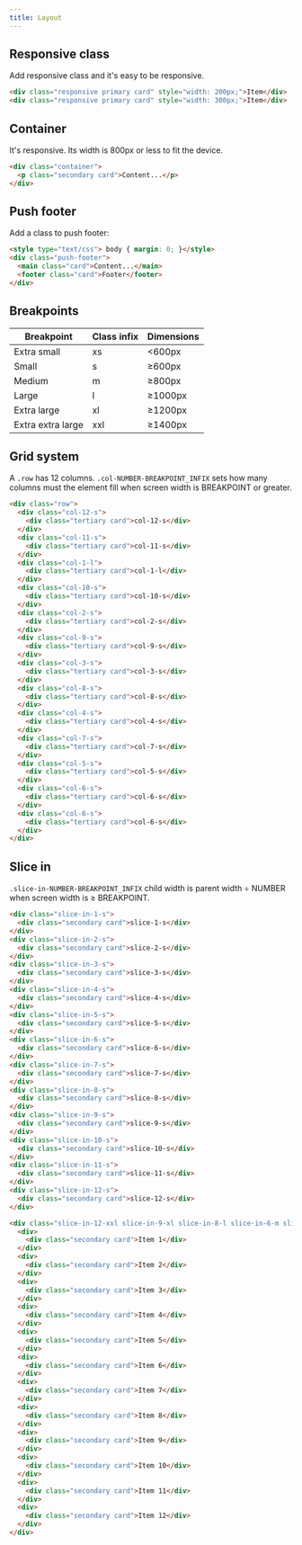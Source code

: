 ```yaml
---
title: Layout
---
```


## Responsive class

Add responsive class and it's easy to be responsive.

```html
<div class="responsive primary card" style="width: 200px;">Item</div>
<div class="responsive primary card" style="width: 300px;">Item</div>
```

## Container

It's responsive. Its width is 800px or less to fit the device.

```html
<div class="container">
  <p class="secondary card">Content...</p>
</div>
```

## Push footer

Add a class to push footer:

```html
<style type="text/css"> body { margin: 0; }</style>
<div class="push-footer">
  <main class="card">Content...</main>
  <footer class="card">Footer</footer>
</div>
```

## Breakpoints 

| Breakpoint |  Class infix | Dimensions |
| ---------- |--------------|------------|
| Extra small | xs |  <600px |
| Small | s |  ≥600px |
| Medium | m |  ≥800px |
| Large | l | ≥1000px |
| Extra large | xl |  ≥1200px |
| Extra extra large | xxl | ≥1400px |


## Grid system

A `.row` has 12 columns. `.col-NUMBER-BREAKPOINT_INFIX` sets how many columns must the element fill when screen width is BREAKPOINT or greater.

```html
<div class="row">
  <div class="col-12-s">
    <div class="tertiary card">col-12-s</div>
  </div>
  <div class="col-11-s">
    <div class="tertiary card">col-11-s</div>
  </div>
  <div class="col-1-l">
    <div class="tertiary card">col-1-l</div>
  </div>
  <div class="col-10-s">
    <div class="tertiary card">col-10-s</div>
  </div>
  <div class="col-2-s">
    <div class="tertiary card">col-2-s</div>
  </div>
  <div class="col-9-s">
    <div class="tertiary card">col-9-s</div>
  </div>
  <div class="col-3-s">
    <div class="tertiary card">col-3-s</div>
  </div>
  <div class="col-8-s">
    <div class="tertiary card">col-8-s</div>
  </div>
  <div class="col-4-s">
    <div class="tertiary card">col-4-s</div>
  </div>
  <div class="col-7-s">
    <div class="tertiary card">col-7-s</div>
  </div>
  <div class="col-5-s">
    <div class="tertiary card">col-5-s</div>
  </div>
  <div class="col-6-s">
    <div class="tertiary card">col-6-s</div>
  </div>
  <div class="col-6-s">
    <div class="tertiary card">col-6-s</div>
  </div>
</div>
```

## Slice in

`.slice-in-NUMBER-BREAKPOINT_INFIX` child width is parent width ÷ NUMBER when screen width is ≥ BREAKPOINT.

```html
<div class="slice-in-1-s">
  <div class="secondary card">slice-1-s</div>
</div>
<div class="slice-in-2-s">
  <div class="secondary card">slice-2-s</div>
</div>
<div class="slice-in-3-s">
  <div class="secondary card">slice-3-s</div>
</div>
<div class="slice-in-4-s">
  <div class="secondary card">slice-4-s</div>
</div>
<div class="slice-in-5-s">
  <div class="secondary card">slice-5-s</div>
</div>
<div class="slice-in-6-s">
  <div class="secondary card">slice-6-s</div>
</div>
<div class="slice-in-7-s">
  <div class="secondary card">slice-7-s</div>
</div>
<div class="slice-in-8-s">
  <div class="secondary card">slice-8-s</div>
</div>
<div class="slice-in-9-s">
  <div class="secondary card">slice-9-s</div>
</div>
<div class="slice-in-10-s">
  <div class="secondary card">slice-10-s</div>
</div>
<div class="slice-in-11-s">
  <div class="secondary card">slice-11-s</div>
</div>
<div class="slice-in-12-s">
  <div class="secondary card">slice-12-s</div>
</div>
```

```html
<div class="slice-in-12-xxl slice-in-9-xl slice-in-8-l slice-in-6-m slice-in-4-s slice-in-3-xs">
  <div>
    <div class="secondary card">Item 1</div>
  </div>
  <div>
    <div class="secondary card">Item 2</div>
  </div>
  <div>
    <div class="secondary card">Item 3</div>
  </div>
  <div>
    <div class="secondary card">Item 4</div>
  </div>
  <div>
    <div class="secondary card">Item 5</div>
  </div>
  <div>
    <div class="secondary card">Item 6</div>
  </div>
  <div>
    <div class="secondary card">Item 7</div>
  </div>
  <div>
    <div class="secondary card">Item 8</div>
  </div>
  <div>
    <div class="secondary card">Item 9</div>
  </div>
  <div>
    <div class="secondary card">Item 10</div>
  </div>
  <div>
    <div class="secondary card">Item 11</div>
  </div>
  <div>
    <div class="secondary card">Item 12</div>
  </div>
</div>
```
